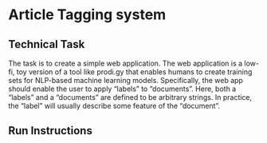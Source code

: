 # Article Tagging system

## Technical Task

The task is to create a simple web application. The web application is a low-fi, toy version of a tool like prodi.gy that enables humans to create training sets for NLP-based machine learning models. Specifically, the web app should enable the user to apply “labels” to “documents”. Here, both a “labels” and a “documents” are defined to be arbitrary strings. In practice, the “label” will usually describe some feature of the “document”.

## Run Instructions

